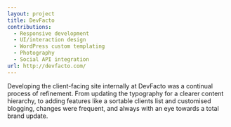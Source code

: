 ```yaml
---
layout: project
title: DevFacto
contributions:
  - Responsive development
  - UI/interaction design
  - WordPress custom templating
  - Photography
  - Social API integration
url: http://devfacto.com/
---
```


Developing the client-facing site internally at DevFacto was a continual process of refinement. From updating the typography for a clearer content hierarchy, to adding features like a sortable clients list and customised blogging, changes were frequent, and always with an eye towards a total brand update.
